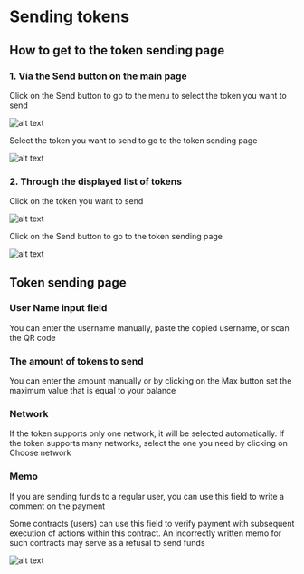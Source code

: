 # Sending tokens

## How to get to the token sending page

### 1. Via the Send button on the main page

Click on the Send button to go to the menu to select the token you want to send

![alt text](image.png)

Select the token you want to send to go to the token sending page

![alt text](image-1.png)

### 2. Through the displayed list of tokens

Click on the token you want to send

![alt text](image-2.png)

Click on the Send button to go to the token sending page

![alt text](image-3.png)

## Token sending page

### User Name input field

You can enter the username manually, paste the copied username, or scan the QR code

### The amount of tokens to send

You can enter the amount manually or by clicking on the Max button set the maximum value that is equal to your balance

### Network

If the token supports only one network, it will be selected automatically. If the token supports many networks, select the one you need by clicking on Choose network

### Memo

If you are sending funds to a regular user, you can use this field to write a comment on the payment

Some contracts (users) can use this field to verify payment with subsequent execution of actions within this contract. An incorrectly written memo for such contracts may serve as a refusal to send funds

![alt text](image-4.png)